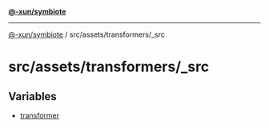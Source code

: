 [**@-xun/symbiote**](../../../../README.md)

***

[@-xun/symbiote](../../../../README.md) / src/assets/transformers/\_src

# src/assets/transformers/\_src

## Variables

- [transformer](variables/transformer.md)
